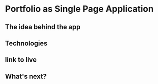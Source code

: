 # Portfolio as Single Page Application

## The idea behind the app

## Technologies

## link to live

## What's next?
